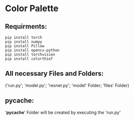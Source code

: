 # Color Palette

## Requirments:
    pip install torch
    pip install numpy
    pip install Pillow
    pip install opencv-python
    pip install torchvision
    pip install colorthief

## All necessary Files and Folders:
('run.py'; 'model.py'; 'resnet.py'; 'model' Folder; 'files' Folder)

##  pycache:
'__pycache__' Folder will be created by executing the 'run.py'
